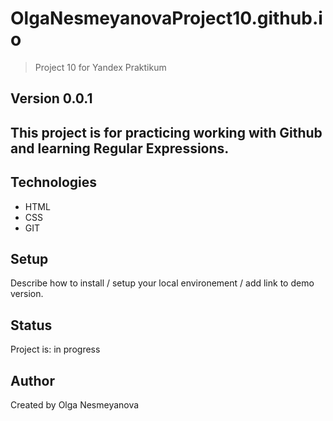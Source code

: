 # OlgaNesmeyanovaProject10.github.io
> Project 10 for Yandex Praktikum

## Version 0.0.1

## This project is for practicing working with Github and learning Regular Expressions.

## Technologies
* HTML
* CSS
* GIT

## Setup
Describe how to install / setup your local environement / add link to demo version.

## Status
Project is: in progress


## Author
Created by Olga Nesmeyanova